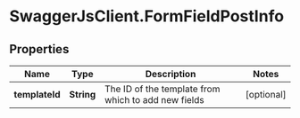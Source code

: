 # SwaggerJsClient.FormFieldPostInfo

## Properties
Name | Type | Description | Notes
------------ | ------------- | ------------- | -------------
**templateId** | **String** | The ID of the template from which to add new fields | [optional] 


